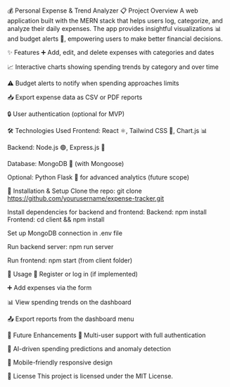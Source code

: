 💰 Personal Expense & Trend Analyzer
📋 Project Overview
A web application built with the MERN stack that helps users log, categorize, and analyze their daily expenses. The app provides insightful visualizations 📊 and budget alerts 🚨, empowering users to make better financial decisions.

✨ Features
➕ Add, edit, and delete expenses with categories and dates

📈 Interactive charts showing spending trends by category and over time

⚠️ Budget alerts to notify when spending approaches limits

📥 Export expense data as CSV or PDF reports

🔒 User authentication (optional for MVP)

🛠️ Technologies Used
Frontend: React ⚛️, Tailwind CSS 🎨, Chart.js 📊

Backend: Node.js 🟢, Express.js 🚂

Database: MongoDB 🍃 (with Mongoose)

Optional: Python Flask 🐍 for advanced analytics (future scope)

🚀 Installation & Setup
Clone the repo:
git clone https://github.com/yourusername/expense-tracker.git

Install dependencies for backend and frontend:
Backend: npm install
Frontend: cd client && npm install

Set up MongoDB connection in .env file

Run backend server: npm run server

Run frontend: npm start (from client folder)

🎯 Usage
📝 Register or log in (if implemented)

➕ Add expenses via the form

📊 View spending trends on the dashboard

📤 Export reports from the dashboard menu

🔮 Future Enhancements
👥 Multi-user support with full authentication

🤖 AI-driven spending predictions and anomaly detection

📱 Mobile-friendly responsive design

📄 License
This project is licensed under the MIT License.
